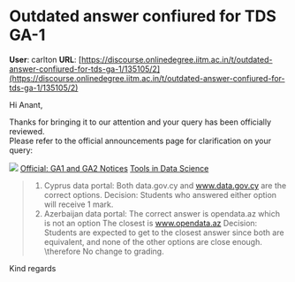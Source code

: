 # Outdated answer confiured for TDS GA-1

**User**: carlton
**URL**: [https://discourse.onlinedegree.iitm.ac.in/t/outdated-answer-confiured-for-tds-ga-1/135105/2](https://discourse.onlinedegree.iitm.ac.in/t/outdated-answer-confiured-for-tds-ga-1/135105/2)

Hi Anant,

Thanks for bringing it to our attention and your query has been officially reviewed.  
Please refer to the official announcements page for clarification on your query:

![](https://dub1.discourse-cdn.com/flex013/user_avatar/discourse.onlinedegree.iitm.ac.in/carlton/48/56317_2.png)
[Official: GA1 and GA2 Notices](https://discourse.onlinedegree.iitm.ac.in/t/official-ga1-and-ga2-notices/135128) [Tools in Data Science](/c/courses/tds-kb/34)

> 1. Cyprus data portal:
> Both data.gov.cy and www.data.gov.cy are the correct options.
> Decision:
> Students who answered either option will receive 1 mark.
> 2. Azerbaijan data portal:
> The correct answer is opendata.az which is not an option
> The closest is www.opendata.az
> Decision:
> Students are expected to get to the closest answer since both are equivalent, and none of the other options are close enough.
> \therefore No change to grading.

Kind regards
